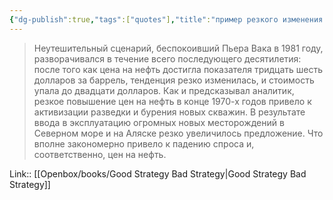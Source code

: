 ```yaml
---
{"dg-publish":true,"tags":["quotes"],"title":"пример резкого изменения цен на нефть","date":"2022-06-26T09:23:18+03:00","modified_at":"2024-02-02T09:43:36+03:00","aliases":"пример резкого изменения цен на нефть","dg-path":"/quotes/202206260923.md","permalink":"/quotes/202206260923/","dgPassFrontmatter":true}
---
```



> Неутешительный сценарий, беспокоивший Пьера Вака в 1981 году, разворачивался в течение всего последующего десятилетия: после того как цена на нефть достигла показателя тридцать шесть долларов за баррель, тенденция резко изменилась, и стоимость упала до двадцати долларов. Как и предсказывал аналитик, резкое повышение цен на нефть в конце 1970-х годов привело к активизации разведки и бурения новых скважин. В результате ввода в эксплуатацию огромных новых месторождений в Северном море и на Аляске резко увеличилось предложение. Что вполне закономерно привело к падению спроса и, соответственно, цен на нефть.

Link:: [[Openbox/books/Good Strategy Bad Strategy\|Good Strategy Bad Strategy]]

